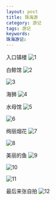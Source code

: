 ```yaml
---
layout: post
title: 珠海游
category: 游记
tags: 游记
keywords: 
珠海游记: 
---
```



入口镇楼
![1](/public/img/Zhuhai/1.jpg)

白鲸馆
![2](/public/img/Zhuhai/2.jpg)

![3](/public/img/Zhuhai/3.jpg)

海狮
![4](/public/img/Zhuhai/4.jpg)

水母馆
![5](/public/img/Zhuhai/5.jpg)

![6](/public/img/Zhuhai/6.jpg)

绚丽烟花
![7](/public/img/Zhuhai/7.jpg)

![8](/public/img/Zhuhai/8.jpg)

美丽的鱼
![9](/public/img/Zhuhai/9.jpg)

![10](/public/img/Zhuhai/10.jpg)

![11](/public/img/Zhuhai/11.jpg)

最后来张自拍
![12](/public/img/Zhuhai/12.jpg)
